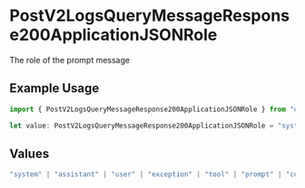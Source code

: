 # PostV2LogsQueryMessageResponse200ApplicationJSONRole

The role of the prompt message

## Example Usage

```typescript
import { PostV2LogsQueryMessageResponse200ApplicationJSONRole } from "orq-poc-typescript-multi-env-version/models/operations";

let value: PostV2LogsQueryMessageResponse200ApplicationJSONRole = "system";
```

## Values

```typescript
"system" | "assistant" | "user" | "exception" | "tool" | "prompt" | "correction" | "expected_output"
```